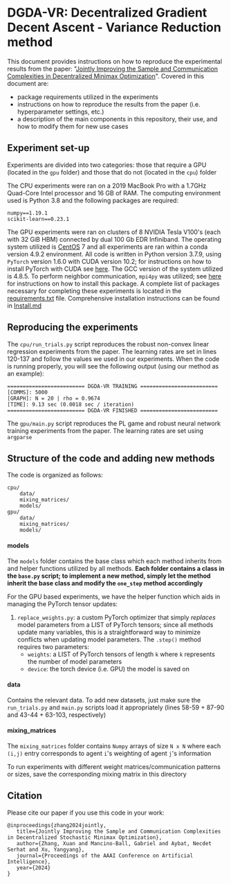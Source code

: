 # DGDA-VR: Decentralized Gradient Decent Ascent - Variance Reduction method

This document provides instructions on how to reproduce the experimental results from the paper: "[Jointly Improving the Sample and Communication Complexities in Decentralized Minimax Optimization](https://arxiv.org/abs/2307.09421)". Covered in this document are:

- package requirements utilized in the experiments
- instructions on how to reproduce the results from the paper (i.e. hyperparameter settings, etc.)
- a description of the main components in this repository, their use, and how to modify them for new use cases

## Experiment set-up

Experiments are divided into two categories: those that require a GPU (located in the `gpu` folder) and those that do not (located in the `cpu`) folder

The CPU experiments were ran on a 2019 MacBook Pro with a 1.7GHz Quad-Core Intel processor and 16 GB of RAM. The computing environment used is Python 3.8 and the following packages are required:
```
numpy==1.19.1
scikit-learn==0.23.1
```

The GPU experiments were ran on clusters of 8 NVIDIA Tesla V100's (each with 32 GiB HBM) connected by dual 100 Gb EDR Infiniband. The operating system utilized is [CentOS](https://www.centos.org) 7 and all experiments are ran within a conda version 4.9.2 environment. All code is written in Python version 3.7.9, using `PyTorch` version 1.6.0 with CUDA version 10.2; for instructions on how to install PyTorch with CUDA see [here](https://pytorch.org/get-started/previous-versions/). The GCC version of the system utilized is 4.8.5. To perform neighbor communication, `mpi4py` was utilized; see [here](https://mpi4py.readthedocs.io/en/stable/install.html) for instructions on how to install this package. A complete list of packages necessary for completing these experiments is located in the [requirements.txt](requirements.txt) file. Comprehensive installation instructions can be found in [Install.md](Install.md)

## Reproducing the experiments

The `cpu/run_trials.py` script reproduces the robust non-convex linear regression experiments from the paper. The learning rates are set in lines 120-137 and follow the values we used in our experiments. When the code is running properly, you will see the following output (using our method as an example):
```
========================= DGDA-VR TRAINING =========================
[COMMS]: 5000
[GRAPH]: N = 20 | rho = 0.9674
[TIME]: 9.13 sec (0.0018 sec / iteration)
========================= DGDA-VR FINISHED =========================
```

The `gpu/main.py` script reproduces the PL game and robust neural network training experiments from the paper. The learning rates are set using `argparse`


## Structure of the code and adding new methods

The code is organized as follows:
```
cpu/
    data/
    mixing_matrices/
    models/
gpu/
    data/
    mixing_matrices/
    models/
```

#### models
The `models` folder contains the base class which each method inherits from and helper functions utilized by all methods. **Each folder contains a class in the `base.py` script; to implement a new method, simply let the method inherit the base class and modify the `one_step` method accordingly**

For the GPU based experiments, we have the helper function which aids in managing the PyTorch tensor updates:

1. `replace_weights.py`: a custom PyTorch optimizer that simply _replaces_ model parameters from a LIST of PyTorch tensors; since all methods update many variables, this is a straightforward way to minimize conflicts when updating model parameters. The `.step()` method requires two parameters:
    - `weights`: a LIST of PyTorch tensors of length `k` where `k` represents the number of model parameters
    - `device`: the torch device (i.e. GPU) the model is saved on

#### data

Contains the relevant data. To add new datasets, just make sure the `run_trials.py` and `main.py` scripts load it appropriately (lines 58-59 + 87-90 and 43-44 + 63-103, respectively)

#### mixing_matrices
The `mixing_matrices` folder contains `Numpy` arrays of size `N x N` where each `(i,j)` entry corresponds to agent `i`'s weighting of agent `j`'s information

To run experiments with different weight matrices/communication patterns or sizes, save the corresponding mixing matrix in this directory


## Citation

Please cite our paper if you use this code in your work:

```
@inproceedings{zhang2024jointly,
   title={Jointly Improving the Sample and Communication Complexities in Decentralized Stochastic Minimax Optimization},
   author={Zhang, Xuan and Mancino-Ball, Gabriel and Aybat, Necdet Serhat and Xu, Yangyang},
   journal={Proceedings of the AAAI Conference on Artificial Intelligence},
   year={2024}
}
```
